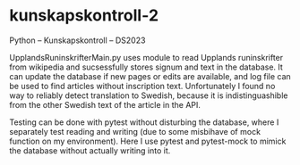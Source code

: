 # kunskapskontroll-2
Python – Kunskapskontroll – DS2023

UpplandsRuninskrifterMain.py uses module to read Upplands runinskrifter from wikipedia and sucsessfully stores signum and text in the database. It can update the database if new pages or edits are available, and log file can be used to find articles without inscription text. Unfortunately I found no way to reliably detect translation to Swedish, because it is indistinguashible from the other Swedish text of the article in the API.

Testing can be done with pytest without disturbing the database, where I separately test reading and writing (due to some misbihave of mock function on my environment). Here I use pytest and pytest-mock to mimick the database without actually writing into it.
